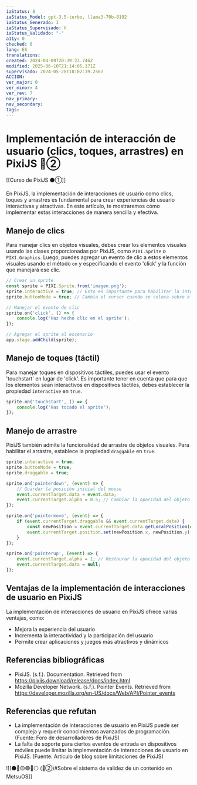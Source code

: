 ```yaml
---
iaStatus: 8
iaStatus_Model: gpt-3.5-turbo, llama3-70b-8192
iaStatus_Generado: I
iaStatus_Supervisado: H
iaStatus_Validado: "-"
a11y: 0
checked: 0
lang: ES
translations: 
created: 2024-04-09T20:39:23.746Z
modified: 2025-06-10T21:14:05.171Z
supervisado: 2024-05-28T18:02:39.256Z
ACCION: 
ver_major: 0
ver_minor: 4
ver_rev: 7
nav_primary: 
nav_secondary: 
tags:
---
```

# Implementación de interacción de usuario (clics, toques, arrastres) en PixiJS 🔴②

[[Curso de PixiJS ⚫①]]

En PixiJS, la implementación de interacciones de usuario como clics, toques y arrastres es fundamental para crear experiencias de usuario interactivas y atractivas. En este artículo, te mostraremos cómo implementar estas interacciones de manera sencilla y efectiva.

## Manejo de clics

Para manejar clics en objetos visuales, debes crear los elementos visuales usando las clases proporcionadas por PixiJS, como `PIXI.Sprite` o `PIXI.Graphics`. Luego, puedes agregar un evento de clic a estos elementos visuales usando el método `on` y especificando el evento 'click' y la función que manejará ese clic.

```javascript
// Crear un sprite
const sprite = PIXI.Sprite.from('imagen.png');
sprite.interactive = true; // Esto es importante para habilitar la interactividad
sprite.buttonMode = true; // Cambia el cursor cuando se coloca sobre el sprite

// Manejar el evento de clic
sprite.on('click', () => {
    console.log('Haz hecho clic en el sprite');
});

// Agregar el sprite al escenario
app.stage.addChild(sprite);
```

## Manejo de toques (táctil)

Para manejar toques en dispositivos táctiles, puedes usar el evento 'touchstart' en lugar de 'click'. Es importante tener en cuenta que para que los elementos sean interactivos en dispositivos táctiles, debes establecer la propiedad `interactive` en `true`.

```javascript
sprite.on('touchstart', () => {
    console.log('Has tocado el sprite');
});
```

## Manejo de arrastre

PixiJS también admite la funcionalidad de arrastre de objetos visuales. Para habilitar el arrastre, establece la propiedad `draggable` en `true`.

```javascript
sprite.interactive = true;
sprite.buttonMode = true;
sprite.draggable = true;

sprite.on('pointerdown', (event) => {
    // Guardar la posición inicial del mouse
    event.currentTarget.data = event.data;
    event.currentTarget.alpha = 0.5; // Cambiar la opacidad del objeto al inicio del arrastre
});

sprite.on('pointermove', (event) => {
    if (event.currentTarget.draggable && event.currentTarget.data) {
        const newPosition = event.currentTarget.data.getLocalPosition(event.currentTarget.parent);
        event.currentTarget.position.set(newPosition.x, newPosition.y);
    }
});

sprite.on('pointerup', (event) => {
    event.currentTarget.alpha = 1; // Restaurar la opacidad del objeto al final del arrastre
    event.currentTarget.data = null;
});
```

## Ventajas de la implementación de interacciones de usuario en PixiJS

La implementación de interacciones de usuario en PixiJS ofrece varias ventajas, como:

* Mejora la experiencia del usuario
* Incrementa la interactividad y la participación del usuario
* Permite crear aplicaciones y juegos más atractivos y dinámicos

## Referencias bibliográficas

* PixiJS. (s.f.). Documentation. Retrieved from <https://pixijs.download/release/docs/index.html>
* Mozilla Developer Network. (s.f.). Pointer Events. Retrieved from <https://developer.mozilla.org/en-US/docs/Web/API/Pointer_events>
## Referencias que refutan

* La implementación de interacciones de usuario en PixiJS puede ser compleja y requerir conocimientos avanzados de programación. (Fuente: Foro de desarrolladores de PixiJS)
* La falta de soporte para ciertos eventos de entrada en dispositivos móviles puede limitar la implementación de interacciones de usuario en PixiJS. (Fuente: Artículo de blog sobre limitaciones de PixiJS)

![[⚫🔴🟡🟢🔵⚪ (🔴②)#Sobre el sistema de validez de un contenido en MetsuOS]]